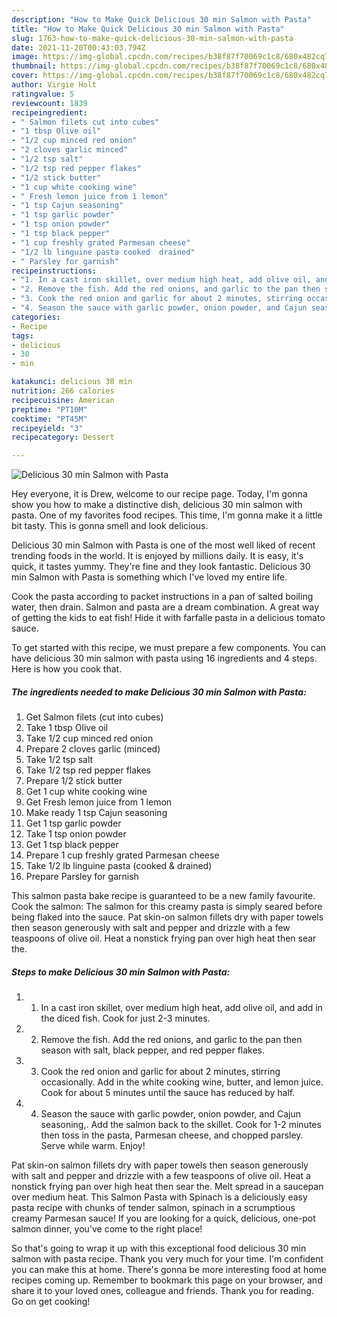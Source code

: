 ```yaml
---
description: "How to Make Quick Delicious 30 min Salmon with Pasta"
title: "How to Make Quick Delicious 30 min Salmon with Pasta"
slug: 1763-how-to-make-quick-delicious-30-min-salmon-with-pasta
date: 2021-11-20T00:43:03.794Z
image: https://img-global.cpcdn.com/recipes/b38f87f70069c1c8/680x482cq70/delicious-30-min-salmon-with-pasta-recipe-main-photo.jpg
thumbnail: https://img-global.cpcdn.com/recipes/b38f87f70069c1c8/680x482cq70/delicious-30-min-salmon-with-pasta-recipe-main-photo.jpg
cover: https://img-global.cpcdn.com/recipes/b38f87f70069c1c8/680x482cq70/delicious-30-min-salmon-with-pasta-recipe-main-photo.jpg
author: Virgie Holt
ratingvalue: 5
reviewcount: 1839
recipeingredient:
- " Salmon filets cut into cubes"
- "1 tbsp Olive oil"
- "1/2 cup minced red onion"
- "2 cloves garlic minced"
- "1/2 tsp salt"
- "1/2 tsp red pepper flakes"
- "1/2 stick butter"
- "1 cup white cooking wine"
- " Fresh lemon juice from 1 lemon"
- "1 tsp Cajun seasoning"
- "1 tsp garlic powder"
- "1 tsp onion powder"
- "1 tsp black pepper"
- "1 cup freshly grated Parmesan cheese"
- "1/2 lb linguine pasta cooked  drained"
- " Parsley for garnish"
recipeinstructions:
- "1. In a cast iron skillet, over medium high heat, add olive oil, and add in the diced fish. Cook for just 2-3 minutes."
- "2. Remove the fish. Add the red onions, and garlic to the pan then season with salt, black pepper, and red pepper flakes."
- "3. Cook the red onion and garlic for about 2 minutes, stirring occasionally. Add in the white cooking wine, butter, and lemon juice. Cook for about 5 minutes until the sauce has reduced by half."
- "4. Season the sauce with garlic powder, onion powder, and Cajun seasoning,. Add the salmon back to the skillet. Cook for 1-2 minutes then toss in the pasta, Parmesan cheese, and chopped parsley. Serve while warm. Enjoy!"
categories:
- Recipe
tags:
- delicious
- 30
- min

katakunci: delicious 30 min 
nutrition: 266 calories
recipecuisine: American
preptime: "PT10M"
cooktime: "PT45M"
recipeyield: "3"
recipecategory: Dessert

---
```



![Delicious 30 min Salmon with Pasta](https://img-global.cpcdn.com/recipes/b38f87f70069c1c8/680x482cq70/delicious-30-min-salmon-with-pasta-recipe-main-photo.jpg)

Hey everyone, it is Drew, welcome to our recipe page. Today, I'm gonna show you how to make a distinctive dish, delicious 30 min salmon with pasta. One of my favorites food recipes. This time, I'm gonna make it a little bit tasty. This is gonna smell and look delicious.

Delicious 30 min Salmon with Pasta is one of the most well liked of recent trending foods in the world. It is enjoyed by millions daily. It is easy, it's quick, it tastes yummy. They're fine and they look fantastic. Delicious 30 min Salmon with Pasta is something which I've loved my entire life.

Cook the pasta according to packet instructions in a pan of salted boiling water, then drain. Salmon and pasta are a dream combination. A great way of getting the kids to eat fish! Hide it with farfalle pasta in a delicious tomato sauce.


To get started with this recipe, we must prepare a few components. You can have delicious 30 min salmon with pasta using 16 ingredients and 4 steps. Here is how you cook that.

<!--inarticleads1-->

##### The ingredients needed to make Delicious 30 min Salmon with Pasta:

1. Get  Salmon filets (cut into cubes)
1. Take 1 tbsp Olive oil
1. Take 1/2 cup minced red onion
1. Prepare 2 cloves garlic (minced)
1. Take 1/2 tsp salt
1. Take 1/2 tsp red pepper flakes
1. Prepare 1/2 stick butter
1. Get 1 cup white cooking wine
1. Get  Fresh lemon juice from 1 lemon
1. Make ready 1 tsp Cajun seasoning
1. Get 1 tsp garlic powder
1. Take 1 tsp onion powder
1. Get 1 tsp black pepper
1. Prepare 1 cup freshly grated Parmesan cheese
1. Take 1/2 lb linguine pasta (cooked &amp; drained)
1. Prepare  Parsley for garnish


This salmon pasta bake recipe is guaranteed to be a new family favourite. Cook the salmon: The salmon for this creamy pasta is simply seared before being flaked into the sauce. Pat skin-on salmon fillets dry with paper towels then season generously with salt and pepper and drizzle with a few teaspoons of olive oil. Heat a nonstick frying pan over high heat then sear the. 

<!--inarticleads2-->

##### Steps to make Delicious 30 min Salmon with Pasta:

1. 1. In a cast iron skillet, over medium high heat, add olive oil, and add in the diced fish. Cook for just 2-3 minutes.
1. 2. Remove the fish. Add the red onions, and garlic to the pan then season with salt, black pepper, and red pepper flakes.
1. 3. Cook the red onion and garlic for about 2 minutes, stirring occasionally. Add in the white cooking wine, butter, and lemon juice. Cook for about 5 minutes until the sauce has reduced by half.
1. 4. Season the sauce with garlic powder, onion powder, and Cajun seasoning,. Add the salmon back to the skillet. Cook for 1-2 minutes then toss in the pasta, Parmesan cheese, and chopped parsley. Serve while warm. Enjoy!


Pat skin-on salmon fillets dry with paper towels then season generously with salt and pepper and drizzle with a few teaspoons of olive oil. Heat a nonstick frying pan over high heat then sear the. Melt spread in a saucepan over medium heat. This Salmon Pasta with Spinach is a deliciously easy pasta recipe with chunks of tender salmon, spinach in a scrumptious creamy Parmesan sauce! If you are looking for a quick, delicious, one-pot salmon dinner, you&#39;ve come to the right place! 

So that's going to wrap it up with this exceptional food delicious 30 min salmon with pasta recipe. Thank you very much for your time. I'm confident you can make this at home. There's gonna be more interesting food at home recipes coming up. Remember to bookmark this page on your browser, and share it to your loved ones, colleague and friends. Thank you for reading. Go on get cooking!
